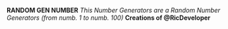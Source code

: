 **RANDOM GEN NUMBER**
*This Number Generators are a Random Number Generators (from numb. 1 to numb. 100)*
**Creations of @RicDeveloper**
